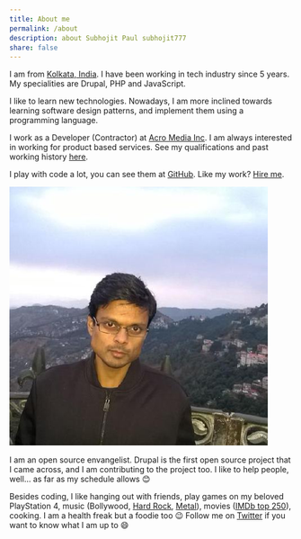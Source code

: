 ```yaml
---
title: About me
permalink: /about
description: about Subhojit Paul subhojit777
share: false
---
```


I am from [Kolkata, India](https://en.wikipedia.org/wiki/Kolkata). I have been
working in tech industry since 5 years. My specialities are Drupal, PHP and
JavaScript.

I like to learn new technologies. Nowadays, I am more inclined towards learning
software design patterns, and implement them using a programming language.

I work as a Developer (Contractor) at [Acro Media Inc](https://www.acromediainc.com).
I am always interested in working for product based services. See my
qualifications and past working history [here](https://docs.google.com/document/d/1PC7lONs7Y5QoEKbOdaQqeTVTuiNM6maUVE75oKQu644/edit?usp=sharing).

I play with code a lot, you can see them at [GitHub](https://github.com/subhojit777).
Like my work? [Hire me](mailto:subhojitpaul21@gmail.com).

![profile photo](../images/bio-photo.jpg)

I am an open source envangelist. Drupal is the first open source project that I
came across, and I am contributing to the project too. I like to help people,
well... as far as my schedule allows :blush:

Besides coding, I like hanging out with friends, play games on my beloved
PlayStation 4, music (Bollywood, [Hard Rock](http://en.wikipedia.org/wiki/Hard_rock),
[Metal](http://en.wikipedia.org/wiki/Heavy_metal_music)), movies
([IMDb top 250](http://www.imdb.com/chart/top)), cooking. I am a health freak
but a foodie too :wink: Follow me on
[Twitter](https://twitter.com/_subhojit_paul) if you want to know what I am up
to :smile:
